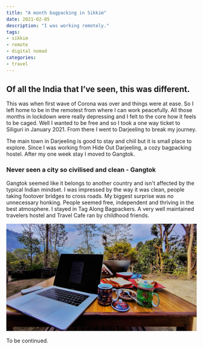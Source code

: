 ```yaml
---
title: "A month bagpacking in Sikkim"
date: 2021-02-05
description: "I was working remotely."
tags: 
- sikkim
- remote
- digital nomad
categories:
- travel
---
```


## Of all the India that I&rsquo;ve seen, this was different.

This was when first wave of Corona was over and things were at ease. So I left home to be in the remotest from where I can work peacefully. All those months in lockdown were really depressing and I felt to the core how it feels to be caged. Well I wanted to be free and so I took a one way ticket to Siliguri in January 2021. From there I went to Darjeeling to break my journey. 

The main town in Darjeeling is good to stay and chiil but it is small place to explore. Since I was working from Hide Out Darjeeling, a cozy bagpacking hostel. After my one week stay I moved to Gangtok.



### Never seen a city so civilised and clean - Gangtok
Gangtok seemed like it belongs to another country and isn't affected by the typical Indian mindset.  I was impressed by the way it was clean, people taking footover bridges to cross roads. My biggest surprise was no unnecessary honking. People seemed free, independent and thriving in the best atmosphere. I stayed in Tag Along Bagpackers. A very well maintained travelers hostel and Travel Cafe ran by childhood friends.

![Sikkim](assets/images/travel/sikkim-remote.jpeg)

To be continued.